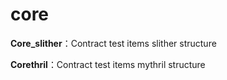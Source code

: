 # core

**Core_slither**：Contract test items slither structure

**Corethril**：Contract test items mythril structure

